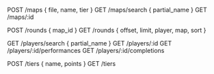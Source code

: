 

POST /maps { file, name, tier }
GET /maps/search { partial_name }
GET /maps/:id

POST /rounds { map_id }
GET /rounds { offset, limit, player, map, sort }

GET /players/search { partial_name }
GET /players/:id
GET /players/:id/performances
GET /players/:id/completions

POST /tiers { name, points }
GET /tiers






